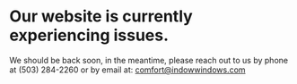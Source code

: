 # Our website is currently experiencing issues.

We should be back soon, in the meantime, please reach out to us by phone at (503) 284-2260 or by email at: <comfort@indowwindows.com>
